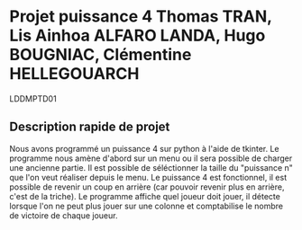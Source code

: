 # Projet puissance 4 Thomas TRAN, Lis Ainhoa ALFARO LANDA, Hugo BOUGNIAC, Clémentine HELLEGOUARCH
  LDDMPTD01 

## Description rapide de projet

Nous avons programmé un puissance 4 sur python à l'aide de tkinter. Le programme  nous amène d'abord sur un menu ou il sera possible de charger une ancienne partie. Il est possible de séléctionner la taille du "puissance n" que l'on veut réaliser depuis le menu. Le puissance 4 est fonctionnel, il est possible de revenir un coup en arrière
(car pouvoir revenir plus en arrière, c'est de la triche). Le programme affiche quel joueur doit jouer, il détecte lorsque l'on ne peut plus jouer sur une colonne et comptabilise le nombre de victoire de chaque joueur. 
